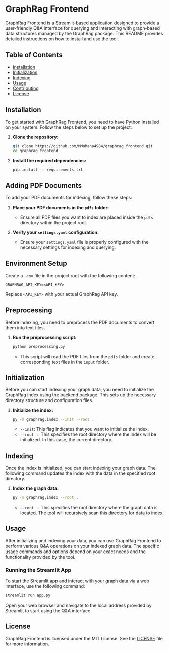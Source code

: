 # GraphRag Frontend

GraphRag Frontend is a Streamlit-based application designed to provide a user-friendly Q&A interface for querying and interacting with graph-based data structures managed by the GraphRag package. This README provides detailed instructions on how to install and use the tool.

## Table of Contents
- [Installation](#installation)
- [Initialization](#initialization)
- [Indexing](#indexing)
- [Usage](#usage)
- [Contributing](#contributing)
- [License](#license)

## Installation

To get started with GraphRag Frontend, you need to have Python installed on your system. Follow the steps below to set up the project:

1. **Clone the repository:**
    ```sh
    git clone https://github.com/MMohana4984/graphrag_frontend.git
    cd graphrag_frontend
    ```

2. **Install the required dependencies:**
    ```sh
    pip install -r requirements.txt
    ```

## Adding PDF Documents

To add your PDF documents for indexing, follow these steps:

1. **Place your PDF documents in the `pdfs` folder:**
    - Ensure all PDF files you want to index are placed inside the `pdfs` directory within the project root.

2. **Verify your `settings.yaml` configuration:**
    - Ensure your `settings.yaml` file is properly configured with the necessary settings for indexing and querying.

## Environment Setup

Create a `.env` file in the project root with the following content:

```env
GRAPHRAG_API_KEY=<API_KEY>
```

Replace `<API_KEY>` with your actual GraphRag API key.

## Preprocessing

Before indexing, you need to preprocess the PDF documents to convert them into text files.

1. **Run the preprocessing script:**
    ```sh
    python preprocessing.py
    ```

    - This script will read the PDF files from the `pdfs` folder and create corresponding text files in the `input` folder.

## Initialization

Before you can start indexing your graph data, you need to initialize the GraphRag index using the backend package. This sets up the necessary directory structure and configuration files.

1. **Initialize the index:**
    ```sh
    py -m graphrag.index --init --root .
    ```

    - `--init`: This flag indicates that you want to initialize the index.
    - `--root .`: This specifies the root directory where the index will be initialized. In this case, the current directory.

## Indexing

Once the index is initialized, you can start indexing your graph data. The following command updates the index with the data in the specified root directory.

1. **Index the graph data:**
    ```sh
    py -m graphrag.index --root .
    ```

    - `--root .`: This specifies the root directory where the graph data is located. The tool will recursively scan this directory for data to index.

## Usage

After initializing and indexing your data, you can use GraphRag Frontend to perform various Q&A operations on your indexed graph data. The specific usage commands and options depend on your exact needs and the functionality provided by the tool.

### Running the Streamlit App

To start the Streamlit app and interact with your graph data via a web interface, use the following command:

```sh
streamlit run app.py
```

Open your web browser and navigate to the local address provided by Streamlit to start using the Q&A interface.


## License

GraphRag Frontend is licensed under the MIT License. See the [LICENSE](LICENSE) file for more information.
